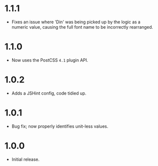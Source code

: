 # 1.1.1

* Fixes an issue where 'Din' was being picked up by the logic as a numeric
  value, causing the full font name to be incorrectly rearranged.

# 1.1.0

* Now uses the PostCSS `4.1` plugin API.

# 1.0.2

* Adds a JSHint config, code tidied up.

# 1.0.1

* Bug fix; now properly identifies unit-less values.

# 1.0.0

* Initial release.
